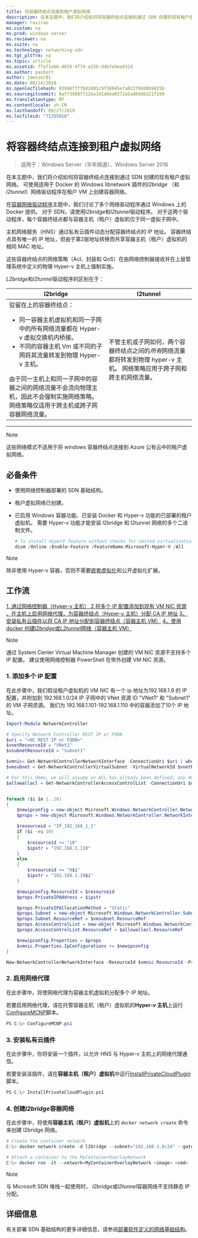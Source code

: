 ```yaml
---
title: 将容器终结点连接到租户虚拟网络
description: 在本主题中，我们将介绍如何将容器终结点连接到通过 SDN 创建的现有租户虚拟网络。 可使用适用于 Docker 的 Windows libnetwork 插件的 l2bridge （和 l2tunnel）网络驱动程序在租户 VM 上创建容器网络。
manager: ravirao
ms.custom: na
ms.prod: windows-server
ms.reviewer: na
ms.suite: na
ms.technology: networking-sdn
ms.tgt_pltfrm: na
ms.topic: article
ms.assetid: f7af1eb6-d035-4f74-a25b-d4b7e4ea9329
ms.author: pashort
author: jmesser81
ms.date: 08/24/2018
ms.openlocfilehash: 83996f7ffb82d01c9f36945efa022f0dd0b9825b
ms.sourcegitcommit: 6aff3d88ff22ea141a6ea6572a5ad8dd6321f199
ms.translationtype: MT
ms.contentlocale: zh-CN
ms.lasthandoff: 09/27/2019
ms.locfileid: "71355816"
---
```

# <a name="connect-container-endpoints-to-a-tenant-virtual-network"></a>将容器终结点连接到租户虚拟网络

>适用于：Windows Server（半年频道）、Windows Server 2016

在本主题中，我们将介绍如何将容器终结点连接到通过 SDN 创建的现有租户虚拟网络。 可使用适用于 Docker 的 Windows libnetwork 插件的*l2bridge* （和*l2tunnel*）网络驱动程序在租户 VM 上创建容器网络。

在[容器网络驱动程序](https://docs.microsoft.com/virtualization/windowscontainers/container-networking/network-drivers-topologies)主题中，我们讨论了多个网络驱动程序通过 Windows 上的 Docker 提供。 对于 SDN，请使用*l2bridge*和*l2tunnel*驱动程序。 对于这两个驱动程序，每个容器终结点都与容器主机（租户）虚拟机位于同一虚拟子网中。 

主机网络服务（HNS）通过私有云插件动态分配容器终结点的 IP 地址。 容器终结点具有唯一的 IP 地址，但由于第2层地址转换而共享容器主机（租户）虚拟机的相同 MAC 地址。 

这些容器终结点的网络策略（Acl、封装和 QoS）在由网络控制器接收并在上层管理系统中定义的物理 Hyper-v 主机上强制实施。 

*L2bridge*和*l2tunnel*驱动程序的区别在于：


|                                                                                                                                                                                                                                                                            l2bridge                                                                                                                                                                                                                                                                            |                                                                                                 l2tunnel                                                                                                  |
|----------------------------------------------------------------------------------------------------------------------------------------------------------------------------------------------------------------------------------------------------------------------------------------------------------------------------------------------------------------------------------------------------------------------------------------------------------------------------------------------------------------------------------------------------------------|-----------------------------------------------------------------------------------------------------------------------------------------------------------------------------------------------------------|
| 驻留在上的容器终结点： <ul><li>同一容器主机虚拟机和同一子网中的所有网络流量都在 Hyper-v 虚拟交换机内桥接。 </li><li>不同的容器主机 Vm 或不同的子网将其流量转发到物理 Hyper-v 主机。 </li></ul>由于同一主机上和同一子网中的容器之间的网络流量不会流向物理主机，因此不会强制实施网络策略。 网络策略仅适用于跨主机或跨子网容器网络流量。 | 不管主机或子网如何，两个容器终结点之间的*所有*网络流量都将转发到物理 hyper-v 主机。 网络策略应用于跨子网和跨主机网络流量。 |

---

>[!NOTE]
>这些网络模式不适用于将 windows 容器终结点连接到 Azure 公有云中的租户虚拟网络。


## <a name="prerequisites"></a>必备条件
-  使用网络控制器部署的 SDN 基础结构。
-  租户虚拟网络已创建。
-  已启用 Windows 容器功能、已安装 Docker 和 Hyper-v 功能的已部署的租户虚拟机。 需要 Hyper-v 功能才能安装 l2bridge 和 l2tunnel 网络的多个二进制文件。

   ```powershell
   # To install HyperV feature without checks for nested virtualization
   dism /Online /Enable-Feature /FeatureName:Microsoft-Hyper-V /All 
   ```

>[!Note]
>除非使用 Hyper-v 容器，否则不需要[嵌套虚拟化](https://msdn.microsoft.com/virtualization/hyperv_on_windows/user_guide/nesting)和公开虚拟化扩展。 


## <a name="workflow"></a>工作流

[1. 通过网络控制器（Hyper-v 主机）
2 将多个 IP 配置添加到现有 VM NIC 资源](#1-add-multiple-ip-configurations) [。在主机上启用网络代理，为容器终结点（Hyper-v 主机）分配 CA IP 地址](#2-enable-the-network-proxy)
[3。安装私有云插件以将 CA IP 地址分配到容器终结点（容器主机 VM）](#3-install-the-private-cloud-plug-in)
[4。使用 docker 创建*l2bridge*或*L2tunnel*网络（容器主机 VM）](#4-create-an-l2bridge-container-network)

>[!NOTE]
>通过 System Center Virtual Machine Manager 创建的 VM NIC 资源不支持多个 IP 配置。 建议使用网络控制器 PowerShell 在带外创建 VM NIC 资源。

### <a name="1-add-multiple-ip-configurations"></a>1. 添加多个 IP 配置
在此步骤中，我们假设租户虚拟机的 VM NIC 有一个 ip 地址为192.168.1.9 的 IP 配置，并附加到 192.168.1.0/24 IP 子网中的 VNet 资源 ID "VNet1" 和 "Subnet1" 的 VM 子网资源。 我们为 192.168.1.101-192.168.1.110 中的容器添加了10个 IP 地址。

```powershell
Import-Module NetworkController

# Specify Network Controller REST IP or FQDN
$uri = "<NC REST IP or FQDN>"
$vnetResourceId = "VNet1"
$vsubnetResourceId = "Subnet1"

$vmnic= Get-NetworkControllerNetworkInterface -ConnectionUri $uri | where {$_.properties.IpConfigurations.Properties.PrivateIPAddress -eq "192.168.1.9" }
$vmsubnet = Get-NetworkControllerVirtualSubnet -VirtualNetworkId $vnetResourceId -ResourceId $vsubnetResourceId -ConnectionUri $uri

# For this demo, we will assume an ACL has already been defined; any ACL can be applied here
$allowallacl = Get-NetworkControllerAccessControlList -ConnectionUri $uri -ResourceId "AllowAll"


foreach ($i in 1..10)
{
    $newipconfig = new-object Microsoft.Windows.NetworkController.NetworkInterfaceIpConfiguration
    $props = new-object Microsoft.Windows.NetworkController.NetworkInterfaceIpConfigurationProperties

    $resourceid = "IP_192_168_1_1"
    if ($i -eq 10) 
    {
        $resourceid += "10"
        $ipstr = "192.168.1.110"
    }
    else
    {
        $resourceid += "0$i"
        $ipstr = "192.168.1.10$i"
    }

    $newipconfig.ResourceId = $resourceid
    $props.PrivateIPAddress = $ipstr    

    $props.PrivateIPAllocationMethod = "Static"
    $props.Subnet = new-object Microsoft.Windows.NetworkController.Subnet
    $props.Subnet.ResourceRef = $vmsubnet.ResourceRef
    $props.AccessControlList = new-object Microsoft.Windows.NetworkController.AccessControlList
    $props.AccessControlList.ResourceRef = $allowallacl.ResourceRef

    $newipconfig.Properties = $props
    $vmnic.Properties.IpConfigurations += $newipconfig
}

New-NetworkControllerNetworkInterface -ResourceId $vmnic.ResourceId -Properties $vmnic.Properties -ConnectionUri $uri
```

### <a name="2-enable-the-network-proxy"></a>2. 启用网络代理
在此步骤中，将使网络代理为容器主机虚拟机分配多个 IP 地址。 

若要启用网络代理，请在托管容器主机（租户）虚拟机的**Hyper-v 主机**上运行[ConfigureMCNP](https://github.com/Microsoft/SDN/blob/master/Containers/ConfigureMCNP.ps1)脚本。

```powershell
PS C:\> ConfigureMCNP.ps1
```

### <a name="3-install-the-private-cloud-plug-in"></a>3. 安装私有云插件
在此步骤中，你将安装一个插件，以允许 HNS 与 Hyper-v 主机上的网络代理通信。

若要安装该插件，请在**容器主机（租户）虚拟机**中运行[InstallPrivateCloudPlugin](https://github.com/Microsoft/SDN/blob/master/Containers/InstallPrivateCloudPlugin.ps1)脚本。


```powershell
PS C:\> InstallPrivateCloudPlugin.ps1
```

### <a name="4-create-an-l2bridge-container-network"></a>4. 创建*l2bridge*容器网络
在此步骤中，将使用**容器主机（租户）虚拟机**上的 `docker network create` 命令来创建 l2bridge 网络。 

```powershell
# Create the container network
C:\> docker network create -d l2bridge --subnet="192.168.1.0/24" --gateway="192.168.1.1" MyContainerOverlayNetwork

# Attach a container to the MyContainerOverlayNetwork 
C:\> docker run -it --network=MyContainerOverlayNetwork <image> <cmd>
```

>[!NOTE]
>与 Microsoft SDN 堆栈一起使用时， *l2bridge*或*l2tunnel*容器网络不支持静态 IP 分配。

## <a name="more-information"></a>详细信息
有关部署 SDN 基础结构的更多详细信息，请参阅[部署软件定义的网络基础结构](https://docs.microsoft.com/windows-server/networking/sdn/deploy/deploy-a-software-defined-network-infrastructure)。

